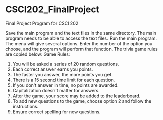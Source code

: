 # CSCI202_FinalProject
Final Project Program for CSCI 202


Save the main program and the text files in the same directory. The main program needs to be able to access the text files. Run the main program. The menu will give several options. Enter the number of the option you choose, and the program will perform that function. The trivia game rules are copied below:
Game Rules:
1. You will be asked a series of 20 random questions.
2. Each correct answer earns you points.
3. The faster you answer, the more points you get.
4. There is a 15 second time limit for each question.
5. If you don't answer in time, no points are awarded.
6. Capitalization doesn't matter for answers.
7. After the game, your score may be added to the leaderboard.
8. To add new questions to the game, choose option 2 and follow the instructions.
9. Ensure correct spelling for new questions.

